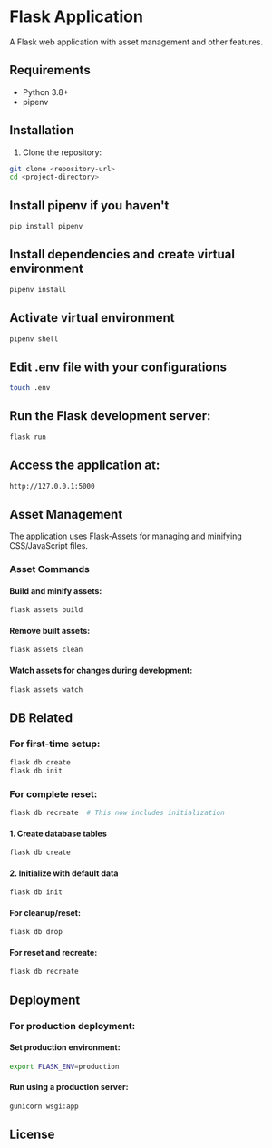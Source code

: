 # Flask Application

A Flask web application with asset management and other features.

## Requirements

- Python 3.8+
- pipenv

## Installation

1. Clone the repository:

```bash
git clone <repository-url>
cd <project-directory>
```

## Install pipenv if you haven't

```bash
pip install pipenv
```

## Install dependencies and create virtual environment

```bash
pipenv install
```

## Activate virtual environment

```bash
pipenv shell
```

## Edit .env file with your configurations

```bash
touch .env
```

## Run the Flask development server:

```bash
flask run
```

## Access the application at:

```bash
http://127.0.0.1:5000
```

## Asset Management

The application uses Flask-Assets for managing and minifying CSS/JavaScript files.

### Asset Commands

#### Build and minify assets:

```bash
flask assets build
```

#### Remove built assets:

```bash
flask assets clean

```

#### Watch assets for changes during development:

```bash
flask assets watch
```

## DB Related

### For first-time setup:

```bash
flask db create
flask db init
```

### For complete reset:

```bash
flask db recreate  # This now includes initialization
```

#### 1. Create database tables

```bash
flask db create
```

#### 2. Initialize with default data

```bash
flask db init
```

#### For cleanup/reset:

```bash
flask db drop
```

#### For reset and recreate:

```bash
flask db recreate
```

## Deployment

### For production deployment:

#### Set production environment:

```bash
export FLASK_ENV=production
```

#### Run using a production server:

```bash
gunicorn wsgi:app
```


## License